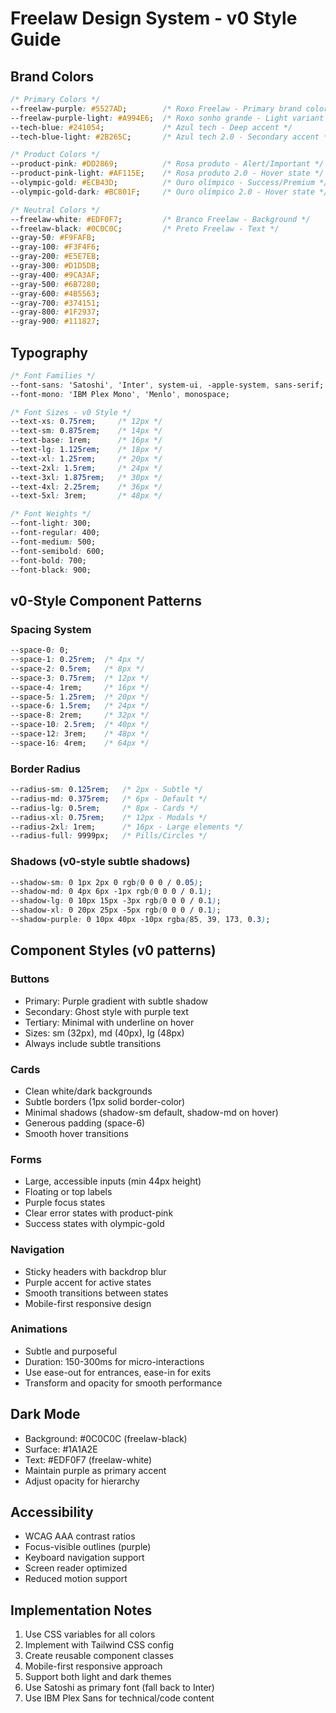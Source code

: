 # Freelaw Design System - v0 Style Guide

## Brand Colors
```css
/* Primary Colors */
--freelaw-purple: #5527AD;        /* Roxo Freelaw - Primary brand color */
--freelaw-purple-light: #A994E6;  /* Roxo sonho grande - Light variant */
--tech-blue: #241054;             /* Azul tech - Deep accent */
--tech-blue-light: #2B265C;       /* Azul tech 2.0 - Secondary accent */

/* Product Colors */
--product-pink: #DD2869;          /* Rosa produto - Alert/Important */
--product-pink-light: #AF115E;    /* Rosa produto 2.0 - Hover state */
--olympic-gold: #ECB43D;          /* Ouro olímpico - Success/Premium */
--olympic-gold-dark: #BC801F;     /* Ouro olímpico 2.0 - Hover state */

/* Neutral Colors */
--freelaw-white: #EDF0F7;         /* Branco Freelaw - Background */
--freelaw-black: #0C0C0C;         /* Preto Freelaw - Text */
--gray-50: #F9FAFB;
--gray-100: #F3F4F6;
--gray-200: #E5E7EB;
--gray-300: #D1D5DB;
--gray-400: #9CA3AF;
--gray-500: #6B7280;
--gray-600: #4B5563;
--gray-700: #374151;
--gray-800: #1F2937;
--gray-900: #111827;
```

## Typography
```css
/* Font Families */
--font-sans: 'Satoshi', 'Inter', system-ui, -apple-system, sans-serif;
--font-mono: 'IBM Plex Mono', 'Menlo', monospace;

/* Font Sizes - v0 Style */
--text-xs: 0.75rem;     /* 12px */
--text-sm: 0.875rem;    /* 14px */
--text-base: 1rem;      /* 16px */
--text-lg: 1.125rem;    /* 18px */
--text-xl: 1.25rem;     /* 20px */
--text-2xl: 1.5rem;     /* 24px */
--text-3xl: 1.875rem;   /* 30px */
--text-4xl: 2.25rem;    /* 36px */
--text-5xl: 3rem;       /* 48px */

/* Font Weights */
--font-light: 300;
--font-regular: 400;
--font-medium: 500;
--font-semibold: 600;
--font-bold: 700;
--font-black: 900;
```

## v0-Style Component Patterns

### Spacing System
```css
--space-0: 0;
--space-1: 0.25rem;  /* 4px */
--space-2: 0.5rem;   /* 8px */
--space-3: 0.75rem;  /* 12px */
--space-4: 1rem;     /* 16px */
--space-5: 1.25rem;  /* 20px */
--space-6: 1.5rem;   /* 24px */
--space-8: 2rem;     /* 32px */
--space-10: 2.5rem;  /* 40px */
--space-12: 3rem;    /* 48px */
--space-16: 4rem;    /* 64px */
```

### Border Radius
```css
--radius-sm: 0.125rem;   /* 2px - Subtle */
--radius-md: 0.375rem;   /* 6px - Default */
--radius-lg: 0.5rem;     /* 8px - Cards */
--radius-xl: 0.75rem;    /* 12px - Modals */
--radius-2xl: 1rem;      /* 16px - Large elements */
--radius-full: 9999px;   /* Pills/Circles */
```

### Shadows (v0-style subtle shadows)
```css
--shadow-sm: 0 1px 2px 0 rgb(0 0 0 / 0.05);
--shadow-md: 0 4px 6px -1px rgb(0 0 0 / 0.1);
--shadow-lg: 0 10px 15px -3px rgb(0 0 0 / 0.1);
--shadow-xl: 0 20px 25px -5px rgb(0 0 0 / 0.1);
--shadow-purple: 0 10px 40px -10px rgba(85, 39, 173, 0.3);
```

## Component Styles (v0 patterns)

### Buttons
- Primary: Purple gradient with subtle shadow
- Secondary: Ghost style with purple text
- Tertiary: Minimal with underline on hover
- Sizes: sm (32px), md (40px), lg (48px)
- Always include subtle transitions

### Cards
- Clean white/dark backgrounds
- Subtle borders (1px solid border-color)
- Minimal shadows (shadow-sm default, shadow-md on hover)
- Generous padding (space-6)
- Smooth hover transitions

### Forms
- Large, accessible inputs (min 44px height)
- Floating or top labels
- Purple focus states
- Clear error states with product-pink
- Success states with olympic-gold

### Navigation
- Sticky headers with backdrop blur
- Purple accent for active states
- Smooth transitions between states
- Mobile-first responsive design

### Animations
- Subtle and purposeful
- Duration: 150-300ms for micro-interactions
- Use ease-out for entrances, ease-in for exits
- Transform and opacity for smooth performance

## Dark Mode
- Background: #0C0C0C (freelaw-black)
- Surface: #1A1A2E
- Text: #EDF0F7 (freelaw-white)
- Maintain purple as primary accent
- Adjust opacity for hierarchy

## Accessibility
- WCAG AAA contrast ratios
- Focus-visible outlines (purple)
- Keyboard navigation support
- Screen reader optimized
- Reduced motion support

## Implementation Notes
1. Use CSS variables for all colors
2. Implement with Tailwind CSS config
3. Create reusable component classes
4. Mobile-first responsive approach
5. Support both light and dark themes
6. Use Satoshi as primary font (fall back to Inter)
7. Use IBM Plex Sans for technical/code content